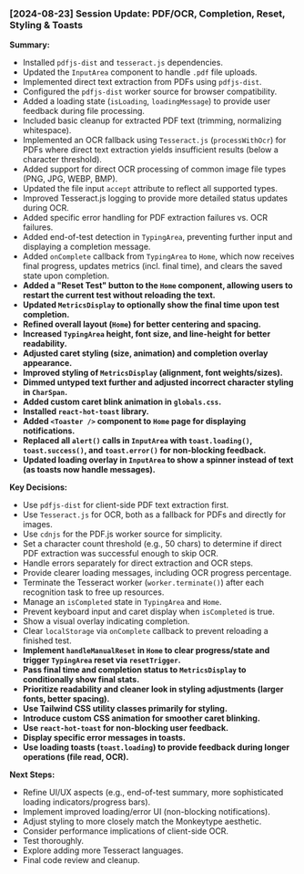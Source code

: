 ### [2024-08-23] Session Update: PDF/OCR, Completion, Reset, Styling & Toasts

**Summary:**
- Installed `pdfjs-dist` and `tesseract.js` dependencies.
- Updated the `InputArea` component to handle `.pdf` file uploads.
- Implemented direct text extraction from PDFs using `pdfjs-dist`.
- Configured the `pdfjs-dist` worker source for browser compatibility.
- Added a loading state (`isLoading`, `loadingMessage`) to provide user feedback during file processing.
- Included basic cleanup for extracted PDF text (trimming, normalizing whitespace).
- Implemented an OCR fallback using `Tesseract.js` (`processWithOcr`) for PDFs where direct text extraction yields insufficient results (below a character threshold).
- Added support for direct OCR processing of common image file types (PNG, JPG, WEBP, BMP).
- Updated the file input `accept` attribute to reflect all supported types.
- Improved Tesseract.js logging to provide more detailed status updates during OCR.
- Added specific error handling for PDF extraction failures vs. OCR failures.
- Added end-of-test detection in `TypingArea`, preventing further input and displaying a completion message.
- Added `onComplete` callback from `TypingArea` to `Home`, which now receives final progress, updates metrics (incl. final time), and clears the saved state upon completion.
- **Added a "Reset Test" button to the `Home` component, allowing users to restart the current test without reloading the text.**
- **Updated `MetricsDisplay` to optionally show the final time upon test completion.**
- **Refined overall layout (`Home`) for better centering and spacing.**
- **Increased `TypingArea` height, font size, and line-height for better readability.**
- **Adjusted caret styling (size, animation) and completion overlay appearance.**
- **Improved styling of `MetricsDisplay` (alignment, font weights/sizes).**
- **Dimmed untyped text further and adjusted incorrect character styling in `CharSpan`.**
- **Added custom caret blink animation in `globals.css`.**
- **Installed `react-hot-toast` library.**
- **Added `<Toaster />` component to `Home` page for displaying notifications.**
- **Replaced all `alert()` calls in `InputArea` with `toast.loading()`, `toast.success()`, and `toast.error()` for non-blocking feedback.**
- **Updated loading overlay in `InputArea` to show a spinner instead of text (as toasts now handle messages).**

**Key Decisions:**
- Use `pdfjs-dist` for client-side PDF text extraction first.
- Use `Tesseract.js` for OCR, both as a fallback for PDFs and directly for images.
- Use `cdnjs` for the PDF.js worker source for simplicity.
- Set a character count threshold (e.g., 50 chars) to determine if direct PDF extraction was successful enough to skip OCR.
- Handle errors separately for direct extraction and OCR steps.
- Provide clearer loading messages, including OCR progress percentage.
- Terminate the Tesseract worker (`worker.terminate()`) after each recognition task to free up resources.
- Manage an `isCompleted` state in `TypingArea` and `Home`.
- Prevent keyboard input and caret display when `isCompleted` is true.
- Show a visual overlay indicating completion.
- Clear `localStorage` via `onComplete` callback to prevent reloading a finished test.
- **Implement `handleManualReset` in `Home` to clear progress/state and trigger `TypingArea` reset via `resetTrigger`.**
- **Pass final time and completion status to `MetricsDisplay` to conditionally show final stats.**
- **Prioritize readability and cleaner look in styling adjustments (larger fonts, better spacing).**
- **Use Tailwind CSS utility classes primarily for styling.**
- **Introduce custom CSS animation for smoother caret blinking.**
- **Use `react-hot-toast` for non-blocking user feedback.**
- **Display specific error messages in toasts.**
- **Use loading toasts (`toast.loading`) to provide feedback during longer operations (file read, OCR).**

**Next Steps:**
- Refine UI/UX aspects (e.g., end-of-test summary, more sophisticated loading indicators/progress bars).
- Implement improved loading/error UI (non-blocking notifications).
- Adjust styling to more closely match the Monkeytype aesthetic.
- Consider performance implications of client-side OCR.
- Test thoroughly.
- Explore adding more Tesseract languages.
- Final code review and cleanup. 